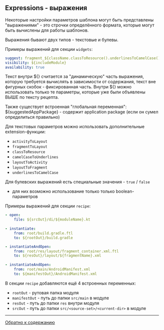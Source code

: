 ## Expressions - выражения

Некоторые настройки параметров шаблона могут быть представлены "выражениями" -
это строчки определённого формата, которые могут быть вычислены для работы шаблонов.

Выражения бывают двух типов - текстовые и булевы.

Примеры выражений для секции `widgets`:

```yaml
suggest: fragment_${className.classToResource().underlinesToCamelCase()}
visibility: ${includeModule}
availability: true
```

Текст внутри ${} считается за "динамическую" часть выражения, которую требуется вычислять в зависимости от содержания,
текст вне фигурных скобок - фиксированная часть.
Внутри ${} можно использовать только те параметры, которые уже были объявлены ВЫШЕ по тексту рецепта.

Также существует встроенная "глобальная переменная":
${suggestedAppPackage} - содержит application package (если он сумел определиться правильно)

Для текстовых параметров можно использовать дополнительные extension-функции:

- `activityToLayout`
- `fragmentToLayout`
- `classToResource`
- `camelCaseToUnderlines`
- `layoutToActivity`
- `layoutToFragment`
- `underlinesToCamelCase`

Для булевских выражений есть специальные значения - `true` / `false`
+ для них возможно использование только только boolean-параметров

Примеры выражений для секции `recipe`:

```yaml
- open:
    file: ${srcOut}/di/${moduleName}.kt
    
- instantiate:
    from: root/build.gradle.ftl
    to: ${rootOut}/build.gradle

- instantiateAndOpen:
    from: root/res/layout/fragment_container.xml.ftl
    to: ${resOut}/layout/${fragmentName}.xml
    
- instantiateAndOpen:
    from: root/main/AndroidManifest.xml
    to: ${manifestOut}/AndroidManifest.xml
```

В секции `recipe` добавляются ещё 4 встроенных переменных:

- `rootOut` - рутовая папка модуля
- `manifestOut` - путь до папки `src/main` в модуле
- `resOut` - путь до папки `res` внутри модуля
- `srcOut` - путь до папки `src/<source-set>/<current-dir>` в модуле

---

[Обратно к содержанию](/plugins/hh-geminio/README.md#Содержание)